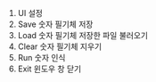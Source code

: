 1. UI 설정
2. Save 숫자 필기체 저장
3. Load 숫자 필기체 저장한 파일 불러오기
4. Clear 숫자 필기체 지우기
5. Run 숫자 인식
6. Exit 윈도우 창 닫기
